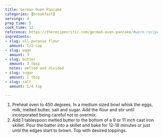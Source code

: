 ```yaml
---
title: German Oven Pancake
categories: [breakfast]
servings: 4
prep_time: 5
cook_time: 12
reference: https://therecipecritic.com/german-oven-pancake/#wprm-recipe-container-45917
ingredients:
- slug: all-purpose flour
  amount: 1/2 cup
- slug: eggs
  amount: 3
- slug: butter
  amount: 3 tbsp
  notes: melted and divided
- slug: sugar
  amount: 1 tbsp
- slug: salt
  amount: 1/4 tsp

---
```


1. Preheat oven to 450 degrees. In a medium sized bowl whisk the eggs, milk, melted butter, salt and sugar. Add the flour and stir until incorporated being careful not to overmix.
2. Add 1 tablespoon melted butter to the bottom of a 9 or 11 inch cast iron skillet. Pour the batter into a skillet and bake for 12-18 minutes or just until the edges start to brown. Top with desired toppings.

